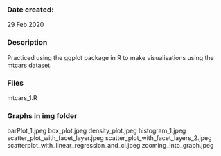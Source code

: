 ### Date created:
29 Feb 2020

### Description
Practiced using the ggplot package in R to make visualisations using the mtcars dataset.

### Files
mtcars_1.R

### Graphs in img folder
barPlot_1.jpeg
box_plot.jpeg
density_plot.jpeg
histogram_1.jpeg
scatter_plot_with_facet_layer.jpeg
scatter_plot_with_facet_layers_2.jpeg
scatterplot_with_linear_regression_and_ci.jpeg
zooming_into_graph.jpeg
